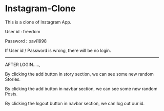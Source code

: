 # Instagram-Clone

This is a clone of Instagram App.

User id : freedom

Password : pavi1998

If User id / Password is wrong, there will be no login.

-------------------------------------------------------

AFTER LOGIN.....,

By clicking the add button in story section, we can see some new random Stories.

By clicking the add button in navbar section, we can see some new random Posts.

By clicking the logout button in navbar section, we can log out our id.
